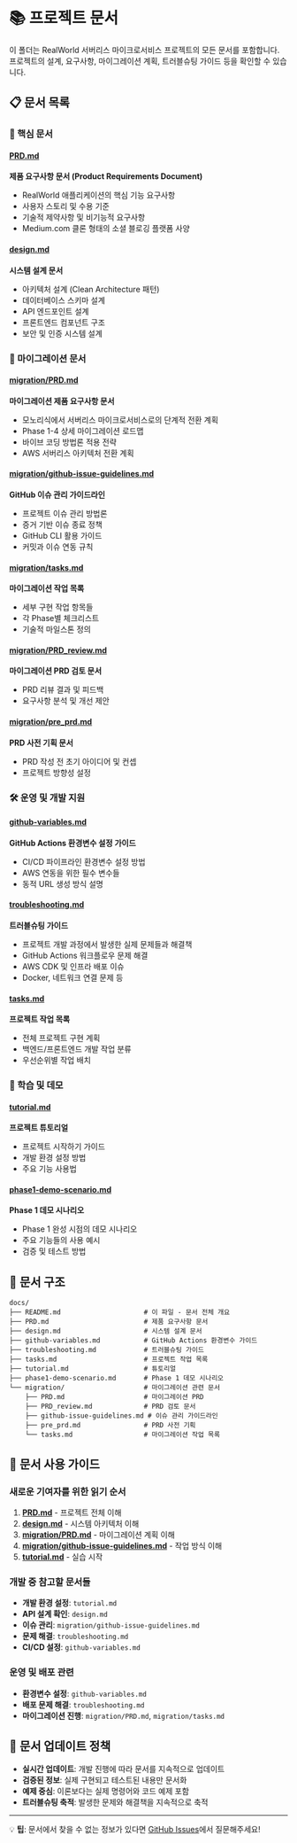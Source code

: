 # 📚 프로젝트 문서

이 폴더는 RealWorld 서버리스 마이크로서비스 프로젝트의 모든 문서를 포함합니다. 프로젝트의 설계, 요구사항, 마이그레이션 계획, 트러블슈팅 가이드 등을 확인할 수 있습니다.

## 📋 문서 목록

### 🎯 핵심 문서

#### [PRD.md](./PRD.md)
**제품 요구사항 문서 (Product Requirements Document)**
- RealWorld 애플리케이션의 핵심 기능 요구사항
- 사용자 스토리 및 수용 기준
- 기술적 제약사항 및 비기능적 요구사항
- Medium.com 클론 형태의 소셜 블로깅 플랫폼 사양

#### [design.md](./design.md)
**시스템 설계 문서**
- 아키텍처 설계 (Clean Architecture 패턴)
- 데이터베이스 스키마 설계 
- API 엔드포인트 설계
- 프론트엔드 컴포넌트 구조
- 보안 및 인증 시스템 설계

### 🔄 마이그레이션 문서

#### [migration/PRD.md](./migration/PRD.md)
**마이그레이션 제품 요구사항 문서**
- 모노리식에서 서버리스 마이크로서비스로의 단계적 전환 계획
- Phase 1-4 상세 마이그레이션 로드맵
- 바이브 코딩 방법론 적용 전략
- AWS 서버리스 아키텍처 전환 계획

#### [migration/github-issue-guidelines.md](./migration/github-issue-guidelines.md)
**GitHub 이슈 관리 가이드라인**
- 프로젝트 이슈 관리 방법론
- 증거 기반 이슈 종료 정책
- GitHub CLI 활용 가이드
- 커밋과 이슈 연동 규칙

#### [migration/tasks.md](./migration/tasks.md)
**마이그레이션 작업 목록**
- 세부 구현 작업 항목들
- 각 Phase별 체크리스트
- 기술적 마일스톤 정의

#### [migration/PRD_review.md](./migration/PRD_review.md)
**마이그레이션 PRD 검토 문서**
- PRD 리뷰 결과 및 피드백
- 요구사항 분석 및 개선 제안

#### [migration/pre_prd.md](./migration/pre_prd.md)
**PRD 사전 기획 문서**
- PRD 작성 전 초기 아이디어 및 컨셉
- 프로젝트 방향성 설정

### 🛠️ 운영 및 개발 지원

#### [github-variables.md](./github-variables.md)
**GitHub Actions 환경변수 설정 가이드**
- CI/CD 파이프라인 환경변수 설정 방법
- AWS 연동을 위한 필수 변수들
- 동적 URL 생성 방식 설명

#### [troubleshooting.md](./troubleshooting.md)
**트러블슈팅 가이드**
- 프로젝트 개발 과정에서 발생한 실제 문제들과 해결책
- GitHub Actions 워크플로우 문제 해결
- AWS CDK 및 인프라 배포 이슈
- Docker, 네트워크 연결 문제 등

#### [tasks.md](./tasks.md)
**프로젝트 작업 목록**
- 전체 프로젝트 구현 계획
- 백엔드/프론트엔드 개발 작업 분류
- 우선순위별 작업 배치

### 📖 학습 및 데모

#### [tutorial.md](./tutorial.md)
**프로젝트 튜토리얼**
- 프로젝트 시작하기 가이드
- 개발 환경 설정 방법
- 주요 기능 사용법

#### [phase1-demo-scenario.md](./phase1-demo-scenario.md)
**Phase 1 데모 시나리오**
- Phase 1 완성 시점의 데모 시나리오
- 주요 기능들의 사용 예시
- 검증 및 테스트 방법

## 📁 문서 구조

```
docs/
├── README.md                     # 이 파일 - 문서 전체 개요
├── PRD.md                        # 제품 요구사항 문서
├── design.md                     # 시스템 설계 문서
├── github-variables.md           # GitHub Actions 환경변수 가이드
├── troubleshooting.md            # 트러블슈팅 가이드
├── tasks.md                      # 프로젝트 작업 목록
├── tutorial.md                   # 튜토리얼
├── phase1-demo-scenario.md       # Phase 1 데모 시나리오
└── migration/                    # 마이그레이션 관련 문서
    ├── PRD.md                    # 마이그레이션 PRD
    ├── PRD_review.md             # PRD 검토 문서
    ├── github-issue-guidelines.md # 이슈 관리 가이드라인
    ├── pre_prd.md                # PRD 사전 기획
    └── tasks.md                  # 마이그레이션 작업 목록
```

## 🚀 문서 사용 가이드

### 새로운 기여자를 위한 읽기 순서

1. **[PRD.md](./PRD.md)** - 프로젝트 전체 이해
2. **[design.md](./design.md)** - 시스템 아키텍처 이해  
3. **[migration/PRD.md](./migration/PRD.md)** - 마이그레이션 계획 이해
4. **[migration/github-issue-guidelines.md](./migration/github-issue-guidelines.md)** - 작업 방식 이해
5. **[tutorial.md](./tutorial.md)** - 실습 시작

### 개발 중 참고할 문서들

- **개발 환경 설정**: `tutorial.md`
- **API 설계 확인**: `design.md`
- **이슈 관리**: `migration/github-issue-guidelines.md`
- **문제 해결**: `troubleshooting.md`
- **CI/CD 설정**: `github-variables.md`

### 운영 및 배포 관련

- **환경변수 설정**: `github-variables.md`
- **배포 문제 해결**: `troubleshooting.md`
- **마이그레이션 진행**: `migration/PRD.md`, `migration/tasks.md`

## 📝 문서 업데이트 정책

- **실시간 업데이트**: 개발 진행에 따라 문서를 지속적으로 업데이트
- **검증된 정보**: 실제 구현되고 테스트된 내용만 문서화
- **예제 중심**: 이론보다는 실제 명령어와 코드 예제 포함
- **트러블슈팅 축적**: 발생한 문제와 해결책을 지속적으로 축적

---

💡 **팁**: 문서에서 찾을 수 없는 정보가 있다면 [GitHub Issues](https://github.com/vibe-coding-paradigm/Realworld-serverless-microservice/issues)에서 질문해주세요!